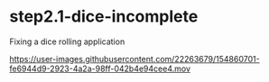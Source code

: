 # step2.1-dice-incomplete
Fixing a dice rolling application


https://user-images.githubusercontent.com/22263679/154860701-fe6944d9-2923-4a2a-98ff-042b4e94cee4.mov

